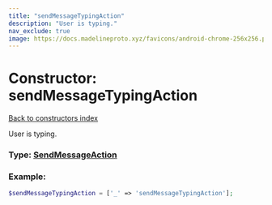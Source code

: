 ```yaml
---
title: "sendMessageTypingAction"
description: "User is typing."
nav_exclude: true
image: https://docs.madelineproto.xyz/favicons/android-chrome-256x256.png
---
```

# Constructor: sendMessageTypingAction  
[Back to constructors index](index.md)



User is typing.




### Type: [SendMessageAction](../types/SendMessageAction.md)


### Example:

```php
$sendMessageTypingAction = ['_' => 'sendMessageTypingAction'];
```  
